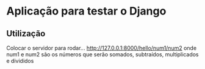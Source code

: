 # Aplicação para testar o Django
## Utilização 
Colocar o servidor para rodar...
http://127.0.0.1:8000/hello/num1/num2
onde num1 e num2 são os números que serão somados, subtraídos, multiplicados e divididos
